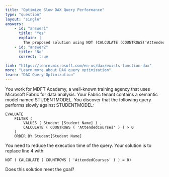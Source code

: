 ```yaml
---
title: "Optimize Slow DAX Query Performance"
type: "question"
layout: "single"
answers:
    - id: "answer1"
      title: "Yes"
      explain: |
        The proposed solution using NOT (CALCULATE (COUNTROWS('AttendedCourses')) = 0) is logically equivalent to the original query but more complex. It doesn't address the performance issue and adds unnecessary complexity with the negative condition. 
    - id: "answer2"
      title: "No"
      correct: true

link: "https://learn.microsoft.com/en-us/dax/exists-function-dax"
more: "Learn more about DAX query optimization"
learn: "DAX Query Optimization"
---
```


You work for MDFT Academy, a well-known training agency that uses Microsoft Fabric for data analysis. Your Fabric tenant contains a semantic model named STUDENTMODEL. You discover that the following query performs slowly against STUDENTMODEL:

```dax
EVALUATE
    FILTER (
        VALUES ( Student [Student Name] ) ,
        CALCULATE ( COUNTROWS ( 'AttendedCourses' ) ) > 0
    )
    ORDER BY Student[Student Name]
```

You need to reduce the execution time of the query. Your solution is to replace line 4 with:

```dax
NOT ( CALCULATE ( COUNTROWS ( 'AttendedCourses' ) ) = 0)
```

Does this solution meet the goal?
